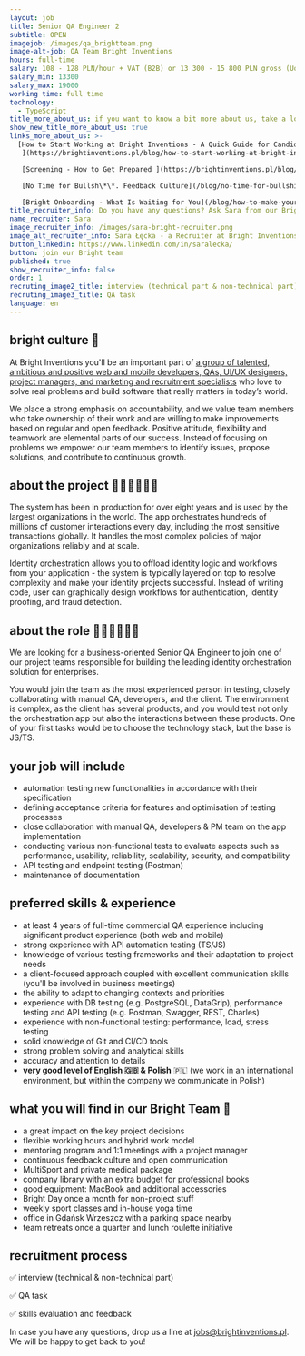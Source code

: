 ```yaml
---
layout: job
title: Senior QA Engineer 2
subtitle: OPEN
imagejob: /images/qa_brightteam.png
image-alt-job: QA Team Bright Inventions
hours: full-time
salary: 108 - 128 PLN/hour + VAT (B2B) or 13 300 - 15 800 PLN gross (UoP)
salary_min: 13300
salary_max: 19000
working time: full time
technology:
  - TypeScript
title_more_about_us: if you want to know a bit more about us, take a look below 🙋🏻‍♀️🙋🏻‍♂️
show_new_title_more_about_us: true
links_more_about_us: >-
  [How to Start Working at Bright Inventions - A Quick Guide for Candidates
   ](https://brightinventions.pl/blog/how-to-start-working-at-bright-inventions-a-quick-guide-for-candidates/)

   [Screening - How to Get Prepared ](https://brightinventions.pl/blog/recruitment-screening-what-is-it-for/)

   [No Time for Bullsh\*\*. Feedback Culture](/blog/no-time-for-bullshit-feedback-culture/)

   [Bright Onboarding - What Is Waiting for You](/blog/how-to-make-your-onboarding-bright)
title_recruiter_info: Do you have any questions? Ask Sara from our Bright team!
name_recruiter: Sara
image_recruiter_info: /images/sara-bright-recruiter.png
image_alt_recruiter_info: Sara Łęcka - a Recruiter at Bright Inventions
button_linkedin: https://www.linkedin.com/in/saralecka/
button: join our Bright team
published: true
show_recruiter_info: false
order: 1
recruting_image2_title: interview (technical part & non-technical part)
recruting_image3_title: QA task
language: en
---
```

## bright culture 🧡

At Bright Inventions you'll be an important part of [](https://brightinventions.pl/about-us/team/)[a group of talented, ambitious and positive web and mobile developers, QAs, UI/UX designers, project managers, and marketing and recruitment specialists](https://brightinventions.pl/about-us/team/)[](https://brightinventions.pl/about-us/team/) who love to solve real problems and build software that really matters in today’s world.

We place a strong emphasis on accountability, and we value team members who take ownership of their work and are willing to make improvements based on regular and open feedback. Positive attitude, flexibility and teamwork are elemental parts of our success. Instead of focusing on problems we empower our team members to identify issues, propose solutions, and contribute to continuous growth.

## about the project 🧑🏻‍💻🧑🏻‍💻

The system has been in production for over eight years and is used by the largest organizations in the world. The app orchestrates hundreds of millions of customer interactions every day, including the most sensitive transactions globally. It handles the most complex policies of major organizations reliably and at scale.

Identity orchestration allows you to offload identity logic and workflows from your application - the system is typically layered on top to resolve complexity and make your identity projects successful. Instead of writing code, user can graphically design workflows for authentication, identity proofing, and fraud detection.

## about the role 🧑🏻‍💻🧑🏻‍💻

We are looking for a business-oriented Senior QA Engineer to join one of our project teams responsible for building the leading identity orchestration solution for enterprises.

You would join the team as the most experienced person in testing, closely collaborating with manual QA, developers, and the client. The environment is complex, as the client has several products, and you would test not only the orchestration app but also the interactions between these products. One of your first tasks would be to choose the technology stack, but the base is JS/TS.



## your job will include

* automation testing new functionalities in accordance with their specification
* defining acceptance criteria for features and optimisation of testing processes
* close collaboration with manual QA, developers & PM team on the app implementation
* conducting various non-functional tests to evaluate aspects such as performance, usability, reliability, scalability, security, and compatibility
* API testing and endpoint testing (Postman)
* maintenance of documentation

## preferred skills & experience

* at least 4 years of full-time commercial QA experience including significant product experience (both web and mobile)
* strong experience with API automation testing (TS/JS) 
* knowledge of various testing frameworks and their adaptation to project needs
* a client-focused approach coupled with excellent communication skills (you'll be involved in business meetings)
* the ability to adapt to changing contexts and priorities
* experience with DB testing (e.g. PostgreSQL, DataGrip), performance testing and API testing (e.g. Postman, Swagger, REST, Charles) 
* experience with non-functional testing: performance, load, stress testing
* solid knowledge of Git and CI/CD tools 
* strong problem solving and analytical skills
* accuracy and attention to details
* **very good level of English 🇬🇧 & Polish** 🇵🇱 (we work in an international environment, but within the company we communicate in Polish)

## what you will find in our Bright Team 🧡

* a great impact on the key project decisions
* flexible working hours and hybrid work model 
* mentoring program and 1:1 meetings with a project manager
* continuous feedback culture and open communication
* MultiSport and private medical package
* company library with an extra budget for professional books
* good equipment: MacBook and additional accessories
* Bright Day once a month for non-project stuff
* weekly sport classes and in-house yoga time
* office in Gdańsk Wrzeszcz with a parking space nearby
* team retreats once a quarter and lunch roulette initiative

## recruitment process

✅ interview (technical & non-technical part) 

✅ QA task

✅ skills evaluation and feedback 

In case you have any questions, drop us a line at jobs@brightinventions.pl. We will be happy to get back to you!